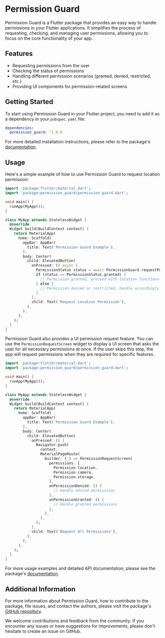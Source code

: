 # Permission Guard

Permission Guard is a Flutter package that provides an easy way to handle permissions in your Flutter applications. It simplifies the process of requesting, checking, and managing user permissions, allowing you to focus on the core functionality of your app.

## Features

- Requesting permissions from the user
- Checking the status of permissions
- Handling different permission scenarios (granted, denied, restricted, etc.)
- Providing UI components for permission-related screens

## Getting Started

To start using Permission Guard in your Flutter project, you need to add it as a dependency in your `pubspec.yaml` file:

```yaml
dependencies:
  permission_guard: ^1.0.0
```

For more detailed installation instructions, please refer to the package's [documentation](https://example.com).

## Usage

Here's a simple example of how to use Permission Guard to request location permission:

```dart
import 'package:flutter/material.dart';
import 'package:permission_guard/permission_guard.dart';

void main() {
  runApp(MyApp());
}

class MyApp extends StatelessWidget {
  @override
  Widget build(BuildContext context) {
    return MaterialApp(
      home: Scaffold(
        appBar: AppBar(
          title: Text('Permission Guard Example'),
        ),
        body: Center(
          child: ElevatedButton(
            onPressed: () async {
              PermissionStatus status = await PermissionGuard.requestPermission(Permission.location);
              if (status == PermissionStatus.granted) {
                // Permission granted, proceed with location functionality
              } else {
                // Permission denied or restricted, handle accordingly
              }
            },
            child: Text('Request Location Permission'),
          ),
        ),
      ),
    );
  }
}
```

Permission Guard also provides a UI permission request feature. You can use the `PermissionRequestScreen` widget to display a UI screen that asks the user for all necessary permissions at once. If the user skips this step, the app will request permissions when they are required for specific features.

```dart
import 'package:flutter/material.dart';
import 'package:permission_guard/permission_guard.dart';

void main() {
  runApp(MyApp());
}

class MyApp extends StatelessWidget {
  @override
  Widget build(BuildContext context) {
    return MaterialApp(
      home: Scaffold(
        appBar: AppBar(
          title: Text('Permission Guard Example'),
        ),
        body: Center(
          child: ElevatedButton(
            onPressed: () {
              Navigator.push(
                context,
                MaterialPageRoute(
                  builder: (_) => PermissionRequestScreen(
                    permissions: [
                      Permission.location,
                      Permission.camera,
                      Permission.storage,
                    ],
                    onPermissionDenied: () {
                      // Handle denied permissions
                    },
                    onPermissionGranted: () {
                      // Handle granted permissions
                    },
                  ),
                ),
              );
            },
            child: Text('Request All Permissions'),
          ),
        ),
      ),
    );
  }
}
```

For more usage examples and detailed API documentation, please see the package's [documentation](https://example.com).

## Additional Information

For more information about Permission Guard, how to contribute to the package, file issues, and contact the authors, please visit the package's [GitHub repository](https://github.com/your-username/permission_guard).

We welcome contributions and feedback from the community. If you encounter any issues or have suggestions for improvements, please don't hesitate to create an issue on GitHub.
